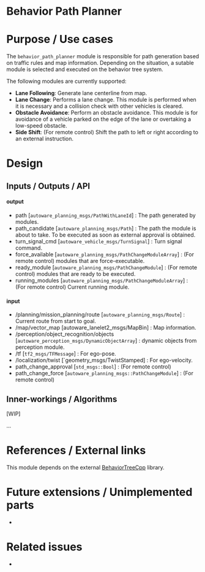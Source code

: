 # Behavior Path Planner



# Purpose / Use cases

The `behavior_path_planner` module is responsible for path generation based on traffic rules and map information. Depending on the situation, a sutable module is selected and executed on the behavior tree system.

The following modules are currently supported:
 
 - **Lane Following**: Generate lane centerline from map.
 - **Lane Change**: Performs a lane change. This module is performed when it is necessary and a collision check with other vehicles is cleared.
 - **Obstacle Avoidance**: Perform an obstacle avoidance. This module is for avoidance of a vehicle parked on the edge of the lane or overtaking a low-speed obstacle.
 - **Side Shift**: (For remote control) Shift the path to left or right according to an external instruction.

# Design


<!-- ## Assumptions / Known limits -->


## Inputs / Outputs / API



#### output
 * path [`autoware_planning_msgs/PathWithLaneId`] : The path generated by modules.
 * path_candidate [`autoware_planning_msgs/Path`] : The path the module is about to take. To be executed as soon as external approval is obtained.
 * turn_signal_cmd [`autoware_vehicle_msgs/TurnSignal`] : Turn signal command.
 * force_available [`autoware_planning_msgs/PathChangeModuleArray`] : (For remote control) modules that are force-executable.
 * ready_module [`autoware_planning_msgs/PathChangeModule`] : (For remote control) modules that are ready to be executed.
 * running_modules [`autoware_planning_msgs/PathChangeModuleArray`] : (For remote control) Current running module.


#### input
 * /planning/mission_planning/route [`autoware_planning_msgs/Route`] : Current route from start to goal.
 * /map/vector_map [autoware_lanelet2_msgs/MapBin] : Map information.
 * /perception/object_recognition/objects [`autoware_perception_msgs/DynamicObjectArray`] : dynamic objects from perception module.
 * /tf [`tf2_msgs/TFMessage`] : For ego-pose.
 * /localization/twist [`geometry_msgs/TwistStamped] : For ego-velocity.
 * path_change_approval [`std_msgs::Bool`] : (For remote control) 
 * path_change_force [`autoware_planning_msgs::PathChangeModule`] : (For remote control) 



## Inner-workings / Algorithms

[WIP]

...

# References / External links

This module depends on the external [BehaviorTreeCpp](https://github.com/BehaviorTree/BehaviorTree.CPP) library.

# Future extensions / Unimplemented parts

 -


# Related issues

 - 
